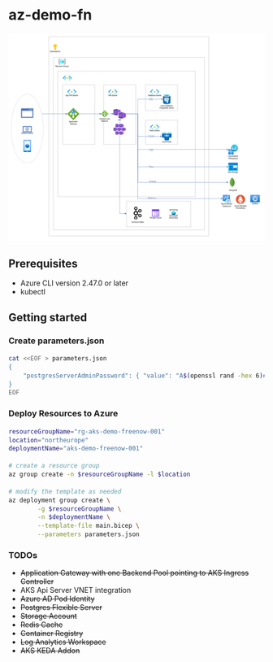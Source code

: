 # az-demo-fn

![architecture](architecture.png)

## Prerequisites

* Azure CLI version 2.47.0 or later
* kubectl

## Getting started

### Create parameters.json

```bash
cat <<EOF > parameters.json
{
    "postgresServerAdminPassword": { "value": "A$(openssl rand -hex 6)#" }
}
EOF
```

### Deploy Resources to Azure

```bash
resourceGroupName="rg-aks-demo-freenow-001"
location="northeurope"
deploymentName="aks-demo-freenow-001"

# create a resource group
az group create -n $resourceGroupName -l $location

# modify the template as needed
az deployment group create \
        -g $resourceGroupName \
        -n $deploymentName \
        --template-file main.bicep \
        --parameters parameters.json
```

### TODOs

* ~~Application Gateway with one Backend Pool pointing to AKS Ingress Controller~~
* AKS Api Server VNET integration
* ~~Azure AD Pod Identity~~
* ~~Postgres Flexible Server~~
* ~~Storage Account~~
* ~~Redis Cache~~
* ~~Container Registry~~
* ~~Log Analytics Workspace~~
* ~~AKS KEDA Addon~~
